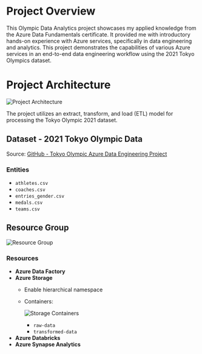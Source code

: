 # Project Overview

This Olympic Data Analytics project showcases my applied knowledge from the Azure Data Fundamentals certificate. It provided me with introductory hands-on experience with Azure services, specifically in data engineering and analytics. This project demonstrates the capabilities of various Azure services in an end-to-end data engineering workflow using the 2021 Tokyo Olympics dataset.

# Project Architecture

![Project Architecture](https://prod-files-secure.s3.us-west-2.amazonaws.com/581864de-d26b-4d58-8208-4a0f112c12b2/d472672d-9e25-4df6-8436-f37e9cc195f1/final_architecture.png)

The project utilizes an extract, transform, and load (ETL) model for processing the Tokyo Olympic 2021 dataset.

## Dataset - 2021 Tokyo Olympic Data

Source: [GitHub - Tokyo Olympic Azure Data Engineering Project](https://github.com/darshilparmar/tokyo-olympic-azure-data-engineering-project/tree/main/data)

### Entities

- `athletes.csv`
- `coaches.csv`
- `entries_gender.csv`
- `medals.csv`
- `teams.csv`

## Resource Group

![Resource Group](https://prod-files-secure.s3.us-west-2.amazonaws.com/581864de-d26b-4d58-8208-4a0f112c12b2/b201df58-6de5-4429-bf94-536d0f18f3a7/Untitled.png)

### Resources

- **Azure Data Factory**
- **Azure Storage**
    - Enable hierarchical namespace
    - Containers:
        
        ![Storage Containers](https://prod-files-secure.s3.us-west-2.amazonaws.com/581864de-d26b-4d58-8208-4a0f112c12b2/86c5ec3f-efb2-4a54-905c-36f29a3ed8f3/Untitled.png)
        
        - `raw-data`
        - `transformed-data`
- **Azure Databricks**
- **Azure Synapse Analytics**
